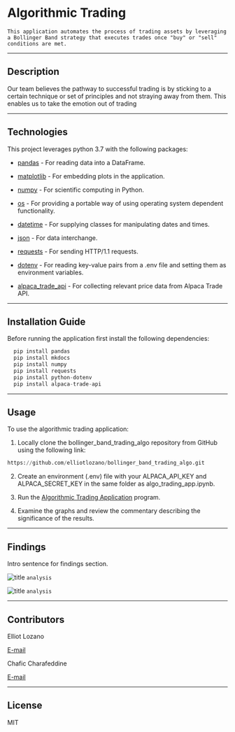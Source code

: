 # Algorithmic Trading
`This application automates the process of trading assets by leveraging a Bollinger Band strategy that executes trades once "buy" or "sell" conditions are met.`

---

## Description

Our team believes the pathway to successful trading is by sticking to a certain technique or set of principles and not straying away from them. This enables us to take the emotion out of trading

---

## Technologies

This project leverages python 3.7 with the following packages:

* [pandas](https://github.com/pandas-dev/pandas) - For reading data into a DataFrame.

* [matplotlib](https://matplotlib.org/stable/users/index.html) - For embedding plots in the application.

* [numpy](https://github.com/numpy/numpy) - For scientific computing in Python.

* [os](https://docs.python.org/3/library/os.html) - For providing a portable way of using operating system dependent functionality.

* [datetime](https://docs.python.org/3/library/datetime.html) - For supplying classes for manipulating dates and times.

* [json](https://docs.python.org/3/library/json.html) - For data interchange.

* [requests](https://docs.python-requests.org/en/master/index.html) - For sending HTTP/1.1 requests.

* [dotenv](https://pypi.org/project/python-dotenv/) - For reading key-value pairs from a .env file and setting them as environment variables.

* [alpaca_trade_api](https://alpaca.markets/docs/api-documentation/) - For collecting relevant price data from Alpaca Trade API.

---

## Installation Guide

Before running the application first install the following dependencies:

```python
  pip install pandas
  pip install mkdocs
  pip install numpy
  pip install requests
  pip install python-dotenv
  pip install alpaca-trade-api
```

---

## Usage

To use the algorithmic trading application:

1. Locally clone the bollinger_band_trading_algo repository from GitHub using the following link:

```python
https://github.com/elliotlozano/bollinger_band_trading_algo.git
```

2. Create an environment (.env) file with your ALPACA_API_KEY and ALPACA_SECRET_KEY in the same folder as algo_trading_app.ipynb.

3. Run the [Algorithmic Trading Application](algo_trading_app.ipynb) program.

4. Examine the graphs and review the commentary describing the significance of the results.

---

## Findings

Intro sentence for findings section.

![title](name.png)
`analysis`

![title](name.png)
`analysis`

---

## Contributors

Elliot Lozano

[E-mail](elliotlozano95@gmail.com)

Chafic Charafeddine

[E-mail](chafic1995@gmail.com)

---

## License

MIT